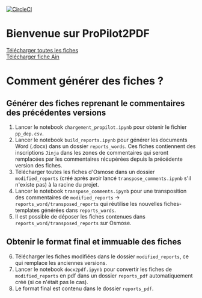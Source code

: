 [![CircleCI](https://circleci.com/gh/139bercy/propilot2pdf.svg?style=svg)](https://circleci.com/gh/139bercy/propilot2pdf)

# Bienvenue sur ProPilot2PDF

<a href="reports/archive.zip">Télécharger toutes les fiches</a></br>
<a href="reports/Suivi_territorial_plan_relance_Ain.pdf">Télécharger fiche Ain</a>


# Comment générer des fiches ?

## Générer des fiches reprenant le commentaires des précédentes versions

1. Lancer le notebook ```chargement_propilot.ipynb``` pour obtenir le fichier ```pp_dep.csv```.
2. Lancer le notebook ```build_reports.ipynb``` pour générer les documents Word (.docx) dans un dossier ```reports_words```. Ces fiches contiennent des inscriptions ```Jinja``` dans les zones de commentaires qui seront remplacées par les commentaires récupérées depuis la précédente version des fiches. 
3. Télécharger toutes les fiches d'Osmose dans un dossier ```modified_reports``` (créé après avoir lancé ```transpose_comments.ipynb``` s'il n'existe pas) à la racine du projet.
4. Lancer le notebook ```transpose_comments.ipynb``` pour une transposition des commentaires de ```modified_reports``` -> ```reports_word/transposed_reports``` qui réutilise les nouvelles fiches-templates générées dans ```reports_words```.
5. Il est possible de déposer les fiches contenues dans ```reports_word/transposed_reports``` sur Osmose.


## Obtenir le format final et immuable des fiches

6. Télécharger les fiches modifiées dans le dossier ```modified_reports```, ce qui remplace les anciennes versions.
7. Lancer le notebook ```docx2pdf.ipynb``` pour convertir les fiches de ```modified_reports``` en pdf dans un dossier ```reports_pdf``` automatiquement créé (si ce n'était pas le cas).
8. Le format final est contenu dans le dossier ```reports_pdf```.
